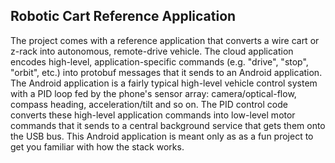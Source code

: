 ## Robotic Cart Reference Application

The project comes with a reference application that converts a wire cart or z-rack into autonomous, remote-drive vehicle. The cloud application encodes high-level, application-specific commands (e.g. "drive", "stop", "orbit", etc.) into protobuf messages that it sends to an Android application. The Android application is a fairly typical high-level vehicle control system with a PID loop fed by the phone's sensor array: camera/optical-flow, compass heading, acceleration/tilt and so on. The PID control code converts these high-level application commands into low-level motor commands that it sends to a central background service that gets them onto the USB bus. This Android application is meant only as as a fun project to get you familiar with how the stack works.

